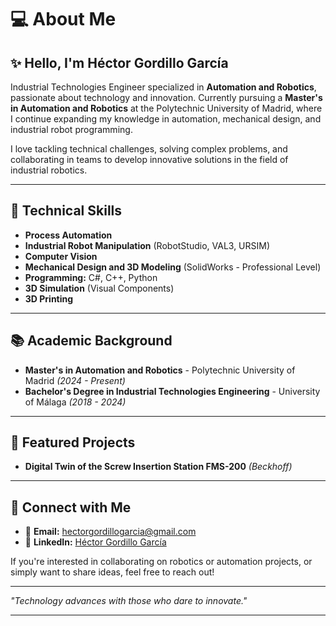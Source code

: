 # 💻 About Me

## ✨ Hello, I'm Héctor Gordillo García

Industrial Technologies Engineer specialized in **Automation and Robotics**, passionate about technology and innovation. Currently pursuing a **Master's in Automation and Robotics** at the Polytechnic University of Madrid, where I continue expanding my knowledge in automation, mechanical design, and industrial robot programming.

I love tackling technical challenges, solving complex problems, and collaborating in teams to develop innovative solutions in the field of industrial robotics.

---

## 🔧 Technical Skills
- **Process Automation**
- **Industrial Robot Manipulation** (RobotStudio, VAL3, URSIM)
- **Computer Vision**
- **Mechanical Design and 3D Modeling** (SolidWorks - Professional Level)
- **Programming:** C#, C++, Python
- **3D Simulation** (Visual Components)
- **3D Printing**

---

## 📚 Academic Background
- **Master's in Automation and Robotics** - Polytechnic University of Madrid *(2024 - Present)*
- **Bachelor's Degree in Industrial Technologies Engineering** - University of Málaga *(2018 - 2024)*

---

## 🎨 Featured Projects
- **Digital Twin of the Screw Insertion Station FMS-200** *(Beckhoff)*

---

## 👥 Connect with Me
- 📧 **Email:** [hectorgordillogarcia@gmail.com](mailto:hectorgordillogarcia@gmail.com)
- 🔗 **LinkedIn:** [Héctor Gordillo García](https://www.linkedin.com/in/h%C3%A9ctor-gordillo-garc%C3%ADa-18b026254)

If you're interested in collaborating on robotics or automation projects, or simply want to share ideas, feel free to reach out!

---

_\"Technology advances with those who dare to innovate.\"_

---
